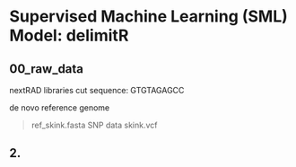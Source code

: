 # Supervised Machine Learning (SML) Model: delimitR

## 00_raw_data
nextRAD libraries 
cut sequence: GTGTAGAGCC

de novo reference genome
> ref_skink.fasta
SNP data
> skink.vcf

## 2. 
